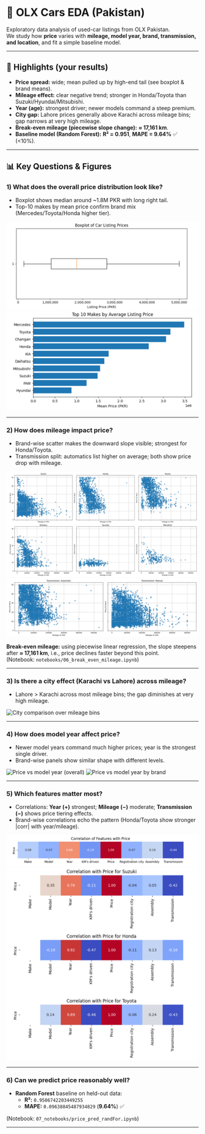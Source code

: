 # 🚗 OLX Cars EDA (Pakistan)

Exploratory data analysis of used-car listings from OLX Pakistan.  
We study how **price** varies with **mileage, model year, brand, transmission, and location**, and fit a simple baseline model.

---

## 🔎 Highlights (your results)

- **Price spread:** wide; mean pulled up by high-end tail (see boxplot & brand means).
- **Mileage effect:** clear negative trend; stronger in Honda/Toyota than Suzuki/Hyundai/Mitsubishi.
- **Year (age):** strongest driver; newer models command a steep premium.
- **City gap:** Lahore prices generally above Karachi across mileage bins; gap narrows at very high mileage.
- **Break-even mileage (piecewise slope change):** **≈ 17,161 km**.
- **Baseline model (Random Forest):** **R² = 0.951**, **MAPE = 9.64%** ✅ (<10%).

---

## 📊 Key Questions & Figures

### 1) What does the overall price distribution look like?
- Boxplot shows median around ~1.8M PKR with long right tail.
- Top-10 makes by mean price confirm brand mix (Mercedes/Toyota/Honda higher tier).
  
![Boxplot of prices](reports/01/boxplot_prices.png)
![Top makes by average price](reports/01/price_brands.png)

---

### 2) How does mileage impact price?
- Brand-wise scatter makes the downward slope visible; strongest for Honda/Toyota.
- Transmission split: automatics list higher on average; both show price drop with mileage.
  
![Mileage vs price by brand](reports/02/mileage_price.png)
![Mileage vs price by transmission](reports/02/mileage_price_transmission.png)

**Break-even mileage:** using piecewise linear regression, the slope steepens after **≈ 17,161 km**, i.e., price declines faster beyond this point.  
(Notebook: `notebooks/06_break_even_mileage.ipynb`)

---

### 3) Is there a city effect (Karachi vs Lahore) across mileage?
- Lahore > Karachi across most mileage bins; the gap diminishes at very high mileage.
  
![City comparison over mileage bins](reports/04/mileage_price_location.png)

---

### 4) How does model year affect price?
- Newer model years command much higher prices; year is the strongest single driver.
- Brand-wise panels show similar shape with different levels.
  
![Price vs model year (overall)](reports/03/year_price.png)
![Price vs model year by brand](reports/03/year_price_model.png)

---

### 5) Which features matter most?
- Correlations: **Year (+)** strongest; **Mileage (−)** moderate; **Transmission (−)** shows price tiering effects.
- Brand-wise correlations echo the pattern (Honda/Toyota show stronger |corr| with year/mileage).
  
![Correlation with price (overall)](reports/05/feature_selection.png)
![Correlation with price by brand](reports/05/feature_selection_model.png)

---

### 6) Can we predict price reasonably well?
- **Random Forest** baseline on held-out data:  
  - **R²:** `0.9506742203449255`  
  - **MAPE:** `0.09638845487934829` (**9.64%**) ✅

(Notebook: `07_notebooks/price_pred_randFor.ipynb`)

---


